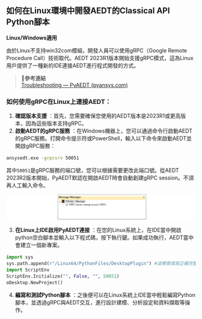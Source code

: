 如何在Linux環境中開發AEDT的Classical API Python腳本
---
**Linux/Windows適用**

由於Linux不支持win32com模組，開發人員可以使用gRPC（Google Remote Procedure Call）技術取代。AEDT 2023R1版本開始支援gRPC模式，這為Linux用戶提供了一種新的IDE連接AEDT進行程式開發的方式。

> :link:**參考連結**<br>[Troubleshooting — PyAEDT (pyansys.com)](https://aedt.docs.pyansys.com/version/stable/Getting_started/Troubleshooting.html#run-pyaedt)

### 如何使用gRPC在Linux上連接AEDT： 
1. **確認版本支援** ：首先，您需要確保您使用的AEDT版本是2023R1或更高版本，因為這些版本支持gRPC。 
2. **啟動AEDT的gRPC服務** ：在Windows機器上，您可以通過命令行啟動AEDT的gRPC服務。打開命令提示符或PowerShell，輸入以下命令來啟動AEDT並開啟gRPC服務：

```bash
ansysedt.exe -grpcsrv 50051
```



其中`50051`是gRPC服務的端口號，您可以根據需要更改此端口號。從AEDT 2023R2版本開始，PyAEDT默認在開啟AEDT時會自動創建gRPC session。不須再人工輸入命令。

![2024-04-24_15-23-03](/assets/2024-04-24_15-23-03.png)


3. **在Linux上IDE啟用PyAEDT連接** ：在您的Linux系統上，在IDE當中開啟python空白腳本並輸入以下程式碼，按下執行鍵。如果成功執行，AEDT當中會建立一個新專案。

```python
import sys
sys.path.append(r"/Linux64/PythonFiles/DesktopPlugin") #這裡需填寫正確完整路徑
import ScriptEnv
ScriptEnv.Initialize("", False, "", 50051)
oDesktop.NewProject()
```
4. **編寫和測試Python腳本** ：之後便可以在Linux系統上IDE當中輕鬆編寫Python腳本，並透過gRPC與AEDT交互，進行設計建模、分析設定和資料擷取等操作。
